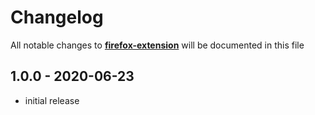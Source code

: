 # Changelog

All notable changes to **[firefox-extension](https://github.com/snippetify/firefox-extension)** will be documented in this file

## 1.0.0 - 2020-06-23

- initial release